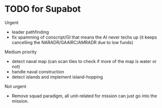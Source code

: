 # TODO for Supabot

Urgent

-   leader pathfinding
-   fix spamming of conscript/GI that means the AI never techs up (it keeps cancelling the NARADR/GAAIRC/AMRADR due to low funds)

Medium priority

-   detect naval map (can scan tiles to check if more of the map is water or not)
-   handle naval construction
-   detect islands and implement island-hopping

Not urgent

-   Remove squad paradigm, all unit-related for mission can just go into the mission.
